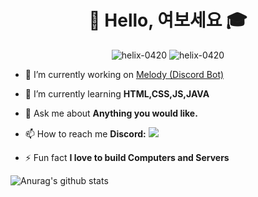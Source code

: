 <h1 align="center">👋 Hello, 여보세요 🎓</h1>
<p align="center"> <img src="https://komarev.com/ghpvc/?username=helix-0420" alt="helix-0420"/> <img src="https://img.shields.io/badge/%E0%B2%A0__%E0%B2%A0-%E0%B2%A0__%E0%B2%A0-%23ff3153" alt="helix-0420"/></p>

- 🔭 I’m currently working on [Melody (Discord Bot)](https://melody-bot.xyz/)

- 🌱 I’m currently learning **HTML,CSS,JS,JAVA**

- 💬 Ask me about **Anything you would like.**

- 📫 How to reach me **Discord:** ![](https://dcbadge.vercel.app/api/shield/129415071175671808?style=flat-square?compact=true) 

- ⚡ Fun fact **I love to build Computers and Servers**

![Anurag's github stats](https://github-readme-stats.vercel.app/api?username=HELIX-0420&show_icons=true&theme=onedark)
